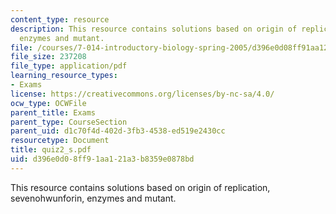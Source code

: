 ```yaml
---
content_type: resource
description: This resource contains solutions based on origin of replication, sevenohwunforin,
  enzymes and mutant.
file: /courses/7-014-introductory-biology-spring-2005/d396e0d08ff91aa121a3b8359e0878bd_quiz2_s.pdf
file_size: 237208
file_type: application/pdf
learning_resource_types:
- Exams
license: https://creativecommons.org/licenses/by-nc-sa/4.0/
ocw_type: OCWFile
parent_title: Exams
parent_type: CourseSection
parent_uid: d1c70f4d-402d-3fb3-4538-ed519e2430cc
resourcetype: Document
title: quiz2_s.pdf
uid: d396e0d0-8ff9-1aa1-21a3-b8359e0878bd
---
```

This resource contains solutions based on origin of replication, sevenohwunforin, enzymes and mutant.